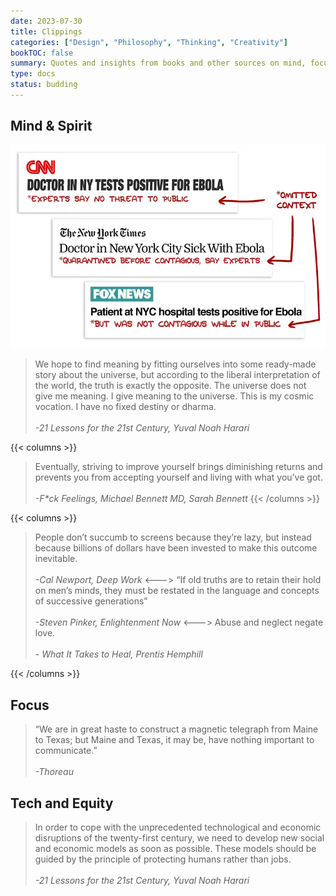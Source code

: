 ```yaml
---
date: 2023-07-30
title: Clippings
categories: ["Design", "Philosophy", "Thinking", "Creativity"]
bookTOC: false
summary: Quotes and insights from books and other sources on mind, focus, and ethics.
type: docs
status: budding
---
```


## Mind & Spirit

![Context collapse, or another reason why clickbait is bad (Image by Tobias Rose-Stockwell)](./context-collapse.webp)

> We hope to find meaning by fitting ourselves into some ready-made story about the universe, but according to the liberal interpretation of the world, the truth is exactly the opposite. The universe does not give me meaning. I give meaning to the universe. This is my cosmic vocation. I have no fixed destiny or dharma.\
> \
> _-21 Lessons for the 21st Century, Yuval Noah Harari_

{{< columns >}}

> Eventually, striving to improve yourself brings diminishing returns and prevents you from accepting yourself and living with what you’ve got.\
> \
> _-F*ck Feelings, Michael Bennett MD, Sarah Bennett_
{{< /columns >}}



{{< columns >}}
> People don’t succumb to screens because they’re lazy, but instead because billions of dollars have been invested to make this outcome inevitable.\
> \
> _-Cal Newport, Deep Work_
<--->
> “If old truths are to retain their hold on men’s minds, they must be restated in the language and concepts of successive generations”\
> \
> _-Steven Pinker, Enlightenment Now_
<--->
> Abuse and neglect negate love.\
> \
> _- What It Takes to Heal, Prentis Hemphill_



{{< /columns >}}

## Focus
> “We are in great haste to construct a magnetic telegraph from Maine to Texas; but Maine and Texas, it may be, have nothing important to communicate.”\
> \
> _-Thoreau_

## Tech and Equity

> In order to cope with the unprecedented technological and economic disruptions of the twenty-first century, we need to develop new social and economic models as soon as possible. These models should be guided by the principle of protecting humans rather than jobs.\
> \
>_-21 Lessons for the 21st Century, Yuval Noah Harari_